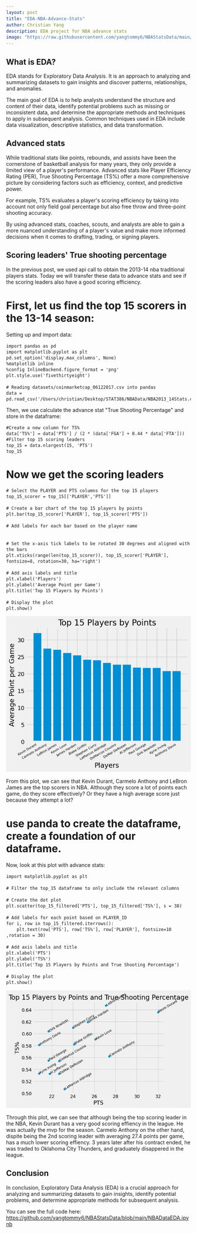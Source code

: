 ```yaml
---
layout: post
title: "EDA-NBA-Advance-Stats"
author: Christian Yang
description: EDA project for NBA advance stats
image: "https://raw.githubusercontent.com/yangtommy6/NBAStatsData/main/8.jpeg"
---
```


## What is EDA?

EDA stands for Exploratory Data Analysis. It is an approach to analyzing and summarizing datasets to gain insights and discover patterns, relationships, and anomalies.

The main goal of EDA is to help analysts understand the structure and content of their data, identify potential problems such as missing or inconsistent data, and determine the appropriate methods and techniques to apply in subsequent analysis. Common techniques used in EDA include data visualization, descriptive statistics, and data transformation.

## Advanced stats

While traditional stats like points, rebounds, and assists have been the cornerstone of basketball analysis for many years, they only provide a limited view of a player's performance. Advanced stats like Player Efficiency Rating (PER), True Shooting Percentage (TS%) offer a more comprehensive picture by considering factors such as efficiency, context, and predictive power.

For example, TS% evaluates a player's scoring efficiency by taking into account not only field goal percentage but also free throw and three-point shooting accuracy.

By using advanced stats, coaches, scouts, and analysts are able to gain a more nuanced understanding of a player's value and make more informed decisions when it comes to drafting, trading, or signing players.

## Scoring leaders' True shooting percentage

In the previous post, we used api call to obtain the 2013-14 nba traditional players stats. Today we will transfer these data to advance stats and see if the scoring leaders also have a good scoring efficiency.

# First, let us find the top 15 scorers in the 13-14 season:

Setting up and import data:

```
import pandas as pd
import matplotlib.pyplot as plt
pd.set_option('display.max_columns', None)
%matplotlib inline
%config InlineBackend.figure_format = 'png'
plt.style.use('fivethirtyeight')

# Reading datasets/coinmarketcap_06122017.csv into pandas
data = pd.read_csv('/Users/christian/Desktop/STAT386/NBAData/NBA2013_14Stats.csv')
```

Then, we use calculate the advance stat "True Shooting Percentage" and store in the dataframe:

```
#Create a new column for TS%
data['TS%'] = data['PTS'] / (2 * (data['FGA'] + 0.44 * data['FTA']))
#Filter top 15 scoring leaders
top_15 = data.nlargest(15, 'PTS')
top_15
```

# Now we get the scoring leaders

```
# Select the PLAYER and PTS columns for the top 15 players
top_15_scorer = top_15[['PLAYER','PTS']]

# Create a bar chart of the top 15 players by points
plt.bar(top_15_scorer['PLAYER'], top_15_scorer['PTS'])

# Add labels for each bar based on the player name


# Set the x-axis tick labels to be rotated 30 degrees and aligned with the bars
plt.xticks(range(len(top_15_scorer)), top_15_scorer['PLAYER'], fontsize=8, rotation=30, ha='right')

# Add axis labels and title
plt.xlabel('Players')
plt.ylabel('Average Point per Game')
plt.title('Top 15 Players by Points')

# Display the plot
plt.show()
```

![6](https://raw.githubusercontent.com/yangtommy6/NBAStatsData/main/6.png)

From this plot, we can see that Kevin Durant, Carmelo Anthony and LeBron James are the top scorers in NBA. Although they score a lot of points each game, do they score effectively? Or they have a high average score just because they attempt a lot?

# use panda to create the dataframe, create a foundation of our dataframe.

Now, look at this plot with advance stats:

```
import matplotlib.pyplot as plt

# Filter the top_15 dataframe to only include the relevant columns

# Create the dot plot
plt.scatter(top_15_filtered['PTS'], top_15_filtered['TS%'], s = 38)

# Add labels for each point based on PLAYER_ID
for i, row in top_15_filtered.iterrows():
    plt.text(row['PTS'], row['TS%'], row['PLAYER'], fontsize=10 ,rotation = 30)

# Add axis labels and title
plt.xlabel('PTS')
plt.ylabel('TS%')
plt.title('Top 15 Players by Points and True Shooting Percentage')

# Display the plot
plt.show()

```

![7](https://raw.githubusercontent.com/yangtommy6/NBAStatsData/main/7.png)

Through this plot, we can see that although being the top scoring leader in the NBA, Kevin Durant has a very good scoring effiency in the league. He was actually the mvp for the season. Carmelo Anthony on the other hand, dispite being the 2nd scoring leader with averaging 27.4 points per game, has a much lower scoring effiency. 3 years later after his contract ended, he was traded to Oklahoma City Thunders, and graduately disappered in the league.

## Conclusion

In conclusion, Exploratory Data Analysis (EDA) is a crucial approach for analyzing and summarizing datasets to gain insights, identify potential problems, and determine appropriate methods for subsequent analysis.

You can see the full code here:
https://github.com/yangtommy6/NBAStatsData/blob/main/NBADataEDA.ipynb
